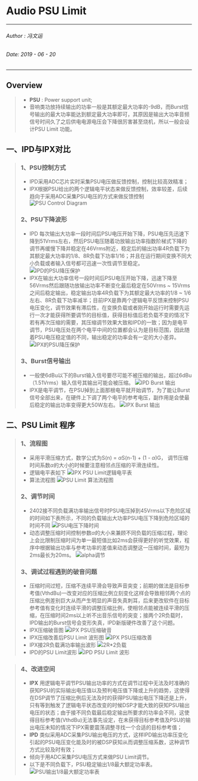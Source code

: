 ﻿# Audio PSU Limit
---
###### Author : 冯文运
###### Date: 2019 - 06 - 20
---
## Overview
> * **PSU** : Power support unit;
> * 音响类功放持续输出的功率一般是其额定最大功率的-9dB，而Burst信号输出的最大功率能达到额定最大功率即可，其原因是输出大功率音频信号时间久了之后供电电源电压会下降很厉害甚至烧机，所以一般会设计PSU Limit 功能。

## 一、IPD与IPX对比
> ### 1、PSU控制方式
> * IPD采用ADC芯片实时采集PSU电压做反馈控制，控制比较高效精准；
> * IPX根据PSU给出的两个逻辑电平状态来做反馈控制，效率较差，后续趋向于采用ADC采集PSU电压的方式来做反馈控制
![PSU Control Diagram](https://img-blog.csdnimg.cn/20190618114423867.PNG?x-oss-process=image/watermark,type_ZmFuZ3poZW5naGVpdGk,shadow_10,text_aHR0cHM6Ly9ibG9nLmNzZG4ubmV0L2JlbnRlbmdkZW1h,size_16,color_FFFFFF,t_70)
> ### 2、PSU下降波形
> * IPD 每次输出大功率一段时间后PSU电压开始下降，PSU电压先迅速下降到51Vrms左右，然后PSU电压随着功放输出功率指数阶梯式下降的调节再缓慢下降并稳定在46Vrms附近，稳定后的输出功率4R负载下为其额定最大功率的1/8、8R负载下功率1/16；并且在运行期间变换不同大小负载或者输入信号都可迅速一次性调节至稳定。
>![IPD的PSU降压保护](https://img-blog.csdnimg.cn/20190618135358419.PNG?x-oss-process=image/watermark,type_ZmFuZ3poZW5naGVpdGk,shadow_10,text_aHR0cHM6Ly9ibG9nLmNzZG4ubmV0L2JlbnRlbmdkZW1h,size_16,color_FFFFFF,t_70)
> * IPX在输出大功率信号一段时间后PSU电压开始下降，迅速下降至56Vrms然后跟随功放输出功率不断变化最后稳定在50Vrms ~ 15Vrms之间后稳定输出，稳定输出功率4R负载下为其额定最大功率的1/8 ~ 1/6左右、8R负载下功率减半；目前IPX是靠两个逻辑电平反馈来控制PSU电压变化，调节效果有滞后性，在变换负载或者刚开始运行时需要先运行一次才能获得所要调节的目标值，获得目标值后若负载不变的情况下若有再次压缩的需要，其压缩调节效果大致和IPD的一致；因为是电平调节，PSU电压处在两个电平中间的位置都会认为是目标范围，因此随着PSU电压稳定值的不同，输出稳定的功率会有一定的大小差异。
> ![IPX的PSU降压保护](https://img-blog.csdnimg.cn/20190618144636334.PNG?x-oss-process=image/watermark,type_ZmFuZ3poZW5naGVpdGk,shadow_10,text_aHR0cHM6Ly9ibG9nLmNzZG4ubmV0L2JlbnRlbmdkZW1h,size_16,color_FFFFFF,t_70)
> ### 3、Burst信号输出
>  * 一般使6dBu以下的Burst输入信号要尽可能不被压缩的输出，超过6dBu（1.51Vrms）输入信号其输出可能会被压缩。
>  ![IPD Burst 输出](https://img-blog.csdnimg.cn/201906181552169.PNG?x-oss-process=image/watermark,type_ZmFuZ3poZW5naGVpdGk,shadow_10,text_aHR0cHM6Ly9ibG9nLmNzZG4ubmV0L2JlbnRlbmdkZW1h,size_16,color_FFFFFF,t_70)
>  * IPX是电平调节，在PSU掉到上面那根电平就开始调节，为了能让Burst信号全部出来，在硬件上下调了两个电平的参考电压，副作用是会使最后稳定的输出功率变得更大50W左右。
>  ![IPX Burst 输出](https://img-blog.csdnimg.cn/20190618160442523.PNG?x-oss-process=image/watermark,type_ZmFuZ3poZW5naGVpdGk,shadow_10,text_aHR0cHM6Ly9ibG9nLmNzZG4ubmV0L2JlbnRlbmdkZW1h,size_16,color_FFFFFF,t_70)
## 二、PSU Limit 程序
> ### 1、流程图
>  * 采用平滑压缩方式，数学公式为S(n) = $\alpha$S(n-1) +  (1 - $\alpha$)G， 调节压缩时间系数$\alpha$的大小的时候要注意相邻点压缩的平滑连续性。
> * 逻辑电平表如下
> ![IPX PSU Limit逻辑电平表](https://img-blog.csdnimg.cn/20190620095411581.png)
> * 算法流程图
> ![PSU Limit 算法流程图](https://img-blog.csdnimg.cn/20190619154744360.png?x-oss-process=image/watermark,type_ZmFuZ3poZW5naGVpdGk,shadow_10,text_aHR0cHM6Ly9ibG9nLmNzZG4ubmV0L2JlbnRlbmdkZW1h,size_16,color_FFFFFF,t_70)
> ### 2、调节时间
> * 2402接不同负载满功率输出信号时PSU电压掉到45Vrms以下危险区域的时间如下表所示，不同的负载输出大功率PSU电压下降到危险区域的时间不同
>  ![PSU电压下降时间](https://img-blog.csdnimg.cn/20190619173914880.png?x-oss-process=image/watermark,type_ZmFuZ3poZW5naGVpdGk,shadow_10,text_aHR0cHM6Ly9ibG9nLmNzZG4ubmV0L2JlbnRlbmdkZW1h,size_16,color_FFFFFF,t_70)
> * 动态调整压缩时间控制参数$\alpha$的大小来兼顾不同负载的压缩过程，理论上会比限制压缩时间为单一最短值比如2ms会获得更好的听觉效果，程序中根据输出功率与参考功率的差值来动态调整这一压缩时间，最短为2ms最长为20ms。
> ![alpha调节](https://img-blog.csdnimg.cn/20190619181327546.PNG?x-oss-process=image/watermark,type_ZmFuZ3poZW5naGVpdGk,shadow_10,text_aHR0cHM6Ly9ibG9nLmNzZG4ubmV0L2JlbnRlbmdkZW1h,size_16,color_FFFFFF,t_70)
> ### 3、调试过程遇到的破音问题
> * 压缩时间过短，压缩不连续平滑会导致声音突变；前期的做法是目标参考值(VthdBu)一改变对应的压缩比例立刻变化这样会导致相邻两个点的压缩比例差别巨大从而产生明显的声音失真刺耳，后来更改软件在目标参考值有变化时连续平滑的调整压缩比例，使相邻点能被连续平滑的压缩，在压缩时间2ms以上听不出音乐信号的突变；接两个2R负载时，IPD输出的Burst信号会变形失真，IPD新版硬件改善了这个问题。
> * IPX压缩破音图
> ![IPX PSU压缩破音](https://img-blog.csdnimg.cn/20190619185414991.PNG?x-oss-process=image/watermark,type_ZmFuZ3poZW5naGVpdGk,shadow_10,text_aHR0cHM6Ly9ibG9nLmNzZG4ubmV0L2JlbnRlbmdkZW1h,size_16,color_FFFFFF,t_70)
> * IPX压缩改善后PSU Limit 波形图
> ![IPX PSU压缩改善](https://img-blog.csdnimg.cn/20190619190208751.PNG?x-oss-process=image/watermark,type_ZmFuZ3poZW5naGVpdGk,shadow_10,text_aHR0cHM6Ly9ibG9nLmNzZG4ubmV0L2JlbnRlbmdkZW1h,size_16,color_FFFFFF,t_70)
> * IPX接2R负载满功率输出波形
> ![2R*2负载](https://img-blog.csdnimg.cn/20190619190359613.PNG?x-oss-process=image/watermark,type_ZmFuZ3poZW5naGVpdGk,shadow_10,text_aHR0cHM6Ly9ibG9nLmNzZG4ubmV0L2JlbnRlbmdkZW1h,size_16,color_FFFFFF,t_70)
> * IPD的PSU Limit波形
> ![IPD PSU Limit 波形](https://img-blog.csdnimg.cn/20190619190520187.PNG?x-oss-process=image/watermark,type_ZmFuZ3poZW5naGVpdGk,shadow_10,text_aHR0cHM6Ly9ibG9nLmNzZG4ubmV0L2JlbnRlbmdkZW1h,size_16,color_FFFFFF,t_70)

> ### 4、改进空间
> * **IPX** 用逻辑电平调节PSU输出功率的方式在调节过程中无法及时准确的获知PSU的实际输出电压值以及预判电压值下降或上升的趋势，这使得在DSP调节了压缩比例后无法及时的获得PSU输出电压下降还是上升，只有等到触发了逻辑电平状态改变的时候DSP才能大致的获知PSU输出电压的状态；由于接不同负载最后稳定输出所要求的功率会不同，这使得目标参考值(VthdBu)无法事先设定，在未获得目标参考值及PSU的输出电压未知的情况下IPX需要震荡调整寻找一个合适的目标参考值；
> * **IPD** 类似采用ADC采集PSU输出电压的方式，这样IPD输出功率压变化引起的PSU电压变化能及时的被DSP获知从而调整压缩系数，这种调节方式比较及时有效；
> * 倾向于用ADC采集PSU电压方式来做PSU Limit调节。
> * 以下是不同负载下，PSU稳定输出1/8最大额定功率表。
> ![PSU输出1/8最大额定功率表](https://img-blog.csdnimg.cn/20190620105650371.PNG?x-oss-process=image/watermark,type_ZmFuZ3poZW5naGVpdGk,shadow_10,text_aHR0cHM6Ly9ibG9nLmNzZG4ubmV0L2JlbnRlbmdkZW1h,size_16,color_FFFFFF,t_70)
